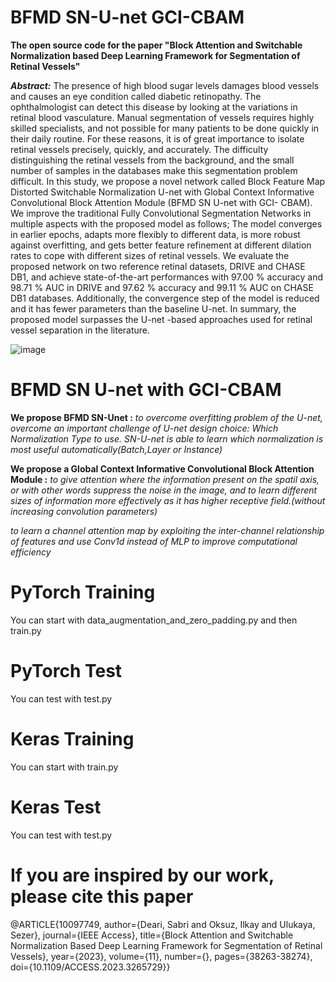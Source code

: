 # BFMD SN-U-net GCI-CBAM
**The open source code for the paper "Block Attention and Switchable Normalization based Deep Learning Framework for Segmentation of Retinal Vessels"**

_**Abstract:**_
The presence of high blood sugar levels damages blood vessels and causes an eye condition called diabetic retinopathy. The ophthalmologist can detect this disease by looking at the variations in retinal blood vasculature. Manual segmentation of vessels requires highly skilled specialists, and not possible for many patients to be done quickly in their daily routine. For these reasons, it is of great importance to isolate retinal vessels precisely, quickly, and accurately. The difficulty distinguishing the retinal vessels from the background, and the small number of samples in the databases make this segmentation problem difficult. In this study, we propose a novel network called Block Feature Map Distorted Switchable Normalization U-net with Global Context Informative Convolutional Block Attention Module (BFMD SN U-net with GCI- CBAM). We improve the traditional Fully Convolutional Segmentation Networks in multiple aspects with the proposed model as follows; The model converges in earlier epochs, adapts more flexibly to different data, is more robust against overfitting, and gets better feature refinement at different dilation rates to cope with different sizes of retinal vessels. We evaluate the proposed network on two reference retinal datasets, DRIVE and CHASE DB1, and achieve state-of-the-art performances with 97.00 % accuracy and 98.71 % AUC in DRIVE and 97.62 % accuracy and 99.11 % AUC on CHASE DB1 databases. Additionally, the convergence step of the model is reduced and it has fewer parameters than the baseline U-net. In summary, the proposed model surpasses the U-net -based approaches used for retinal vessel separation in the literature.

![image](https://github.com/sabrid369/BFMD-SN-U-net/assets/80791539/62b50b84-c365-44c6-8bd7-b6557fd3085b)

# BFMD SN U-net with GCI-CBAM
**We propose BFMD SN-Unet :**
_to overcome overfitting problem of the U-net,
overcome an important challenge of U-net design choice: Which Normalization Type to use. SN-U-net is able to learn which normalization is most useful automatically(Batch,Layer or Instance)_

**We propose a Global Context Informative Convolutional Block Attention Module :**
_to give attention where the information present on the spatil axis, or with other words suppress the noise in the image, and to learn different sizes of information more effectively as it has higher receptive field.(without increasing convolution parameters)_

_to learn a channel attention map by exploiting the inter-channel relationship of features and use Conv1d instead of MLP to improve computational efficiency_

# PyTorch Training 
You can start with data_augmentation_and_zero_padding.py and then train.py
# PyTorch Test
You can test with test.py

# Keras Training 
You can start with train.py
# Keras Test
You can test with test.py

# If you are inspired by our work, please cite this paper
@ARTICLE{10097749,
  author={Deari, Sabri and Oksuz, Ilkay and Ulukaya, Sezer},
  journal={IEEE Access}, 
  title={Block Attention and Switchable Normalization Based Deep Learning Framework for Segmentation of Retinal Vessels}, 
  year={2023},
  volume={11},
  number={},
  pages={38263-38274},
  doi={10.1109/ACCESS.2023.3265729}}
